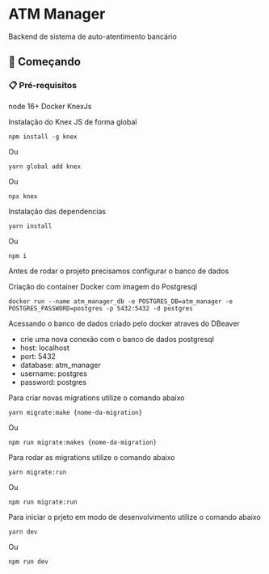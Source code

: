 # ATM Manager

Backend de sistema de auto-atentimento bancário

## 🚀 Começando

### 📋 Pré-requisitos

node 16+
Docker
KnexJs

Instalação do Knex JS de forma global

```
npm install -g knex
```
Ou 
```
yarn global add knex
```
Ou
```
npx knex
```

Instalação das dependencias

```
yarn install
```
Ou
```
npm i
```

Antes de rodar o projeto precisamos configurar o banco de dados

Criação do container Docker com imagem do Postgresql

```
docker run --name atm_manager_db -e POSTGRES_DB=atm_manager -e POSTGRES_PASSWORD=postgres -p 5432:5432 -d postgres
```

Acessando o banco de dados criado pelo docker atraves do DBeaver

-	crie uma nova conexão com o banco de dados postgresql
-	host: localhost
-	port: 5432
-	database: atm_manager
-	username: postgres
-	password: postgres

Para criar novas migrations utilize o comando abaixo

```
yarn migrate:make {nome-da-migration}
```
Ou
```
npm run migrate:makes {nome-da-migration}
```


Para rodar as migrations utilize o comando abaixo

```
yarn migrate:run
```
Ou
```
npm run migrate:run
```

Para iniciar o prjeto em modo de desenvolvimento utilize o comando abaixo

```
yarn dev
```
Ou
```
npm run dev
```
